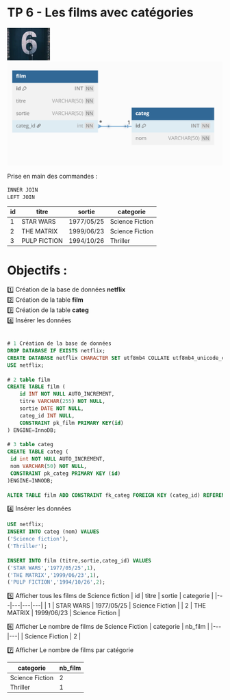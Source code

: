 # TP 6 - Les films avec catégories
<img src="../img/num/six.webp" width="100">

<img src="../img/db-svg/06-film_categ.png" width="600">
  

Prise en main des commandes :  
  
<code>INNER JOIN</code>    
<code>LEFT JOIN</code> 

| id | titre | sortie | categorie |
|---|---|---|---|
| 1 | STAR WARS | 1977/05/25 | Science Fiction |
| 2 | THE MATRIX | 1999/06/23 | Science Fiction |
| 3 | PULP FICTION | 1994/10/26 | Thriller |

# Objectifs :
:one: Création de la base de données **netflix**  
:two: Création de la table **film**  
:three: Création de la table **categ**  
:four: Insérer  les données  
```sql

# 1 Création de la base de données
DROP DATABASE IF EXISTS netflix;
CREATE DATABASE netflix CHARACTER SET utf8mb4 COLLATE utf8mb4_unicode_ci;
USE netflix;

# 2 table film
CREATE TABLE film (
    id INT NOT NULL AUTO_INCREMENT,
    titre VARCHAR(255) NOT NULL,
    sortie DATE NOT NULL,
    categ_id INT NULL,
    CONSTRAINT pk_film PRIMARY KEY(id)
) ENGINE=InnoDB; 

# 3 table categ
CREATE TABLE categ (
 id int NOT NULL AUTO_INCREMENT,
 nom VARCHAR(50) NOT NULL,
 CONSTRAINT pk_categ PRIMARY KEY (id)
)ENGINE=INNODB;

ALTER TABLE film ADD CONSTRAINT fk_categ FOREIGN KEY (categ_id) REFERENCES categ(id);
```

:four: Insérer  les données
```sql
USE netflix;
INSERT INTO categ (nom) VALUES
('Science fiction'),
('Thriller');

INSERT INTO film (titre,sortie,categ_id) VALUES
('STAR WARS','1977/05/25',1),
('THE MATRIX','1999/06/23',1),
('PULP FICTION','1994/10/26',2);
```  

:five: Afficher tous les films de Science fiction
| id | titre | sortie | categorie |
|---|---|---|---|
| 1 | STAR WARS | 1977/05/25 | Science Fiction |
| 2 | THE MATRIX | 1999/06/23 | Science Fiction |

:six: Afficher Le nombre de films de Science Fiction
| categorie | nb_film |
|---|---|
| Science Fiction | 2 |

:seven: Afficher Le nombre de films par catégorie

| categorie | nb_film |
|---|---|
| Science Fiction | 2 |
| Thriller | 1 |
